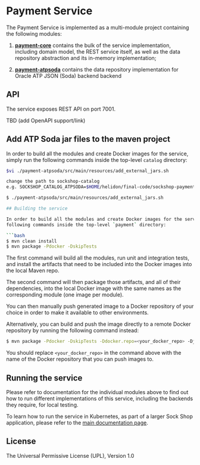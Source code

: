 # Payment Service

The Payment Service is implemented as a multi-module project containing the following modules:

1. **[payment-core](./payment-core)** contains the bulk of the service implementation, including
domain model, the REST service itself, as well as the data repository abstraction and its 
in-memory implementation;

2. **[payment-atpsoda](./payment-atpsoda)** contains the data repository implementation for Oracle ATP JSON (Soda) backend backend



## API

The service exposes REST API on port 7001. 

TBD (add OpenAPI support/link)

## Add ATP Soda jar files to the maven project

In order to build all the modules and create Docker images for the service, simply run the 
following commands inside the top-level `catalog` directory:

```bash
$vi ./payment-atpsoda/src/main/resources/add_external_jars.sh

change the path to sockshop-catalog 
e.g. SOCKSHOP_CATALOG_ATPSODA=$HOME/helidon/final-code/sockshop-payment/payment-atpsoda

$ ./payment-atpsoda/src/main/resources/add_external_jars.sh

## Building the service

In order to build all the modules and create Docker images for the service, simply run the 
following commands inside the top-level `payment` directory:

```bash
$ mvn clean install
$ mvn package -Pdocker -DskipTests
``` 

The first command will build all the modules, run unit and integration tests, and install the
artifacts that need to be included into the Docker images into the local Maven repo.

The second command will then package those artifacts, and all of their dependencies, into
the local Docker image with the same names as the corresponding module (one image per module).

You can then manually push generated image to a Docker repository of your choice in order
to make it available to other environments.

Alternatively, you can build and push the image directly to a remote Docker repository by
running the following command instead:

```bash
$ mvn package -Pdocker -DskipTests -Ddocker.repo=<your_docker_repo> -Djib.goal=build
```

You should replace `<your_docker_repo>` in the command above with the name of the 
Docker repository that you can push images to.

## Running the service

Please refer to documentation for the individual modules above to find out how to run
different implementations of this service, including the backends they require, for local
testing.

To learn how to run the service in Kubernetes, as part of a larger Sock Shop application,
please refer to the [main documentation page](../sockshop/README.md).

## License

The Universal Permissive License (UPL), Version 1.0

